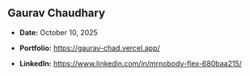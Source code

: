 ## Gaurav Chaudhary
- **Date:** October 10, 2025

- **Portfolio:** https://gaurav-chad.vercel.app/
- **LinkedIn:** https://www.linkedin.com/in/mrnobody-flex-680baa215/